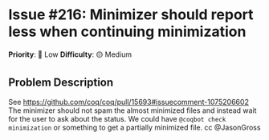 # Issue #216: Minimizer should report less when continuing minimization

**Priority**: 🚀 Low
**Difficulty**: 🟡 Medium

## Problem Description

See https://github.com/coq/coq/pull/15693#issuecomment-1075206602    The minimizer should not spam the almost minimized files and instead wait for the user to ask about the status. We could have `@coqbot check minimization` or something to get a partially minimized file.    cc @JasonGross
